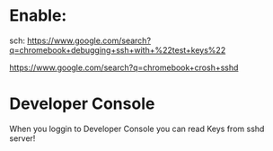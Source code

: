 # Enable:
sch: https://www.google.com/search?q=chromebook+debugging+ssh+with+%22test+keys%22

https://www.google.com/search?q=chromebook+crosh+sshd

# Developer Console
When you loggin to Developer Console you can read Keys from sshd server!
